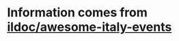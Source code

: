 # Information comes from [ildoc/awesome-italy-events](https://github.com/ildoc/awesome-italy-events)

